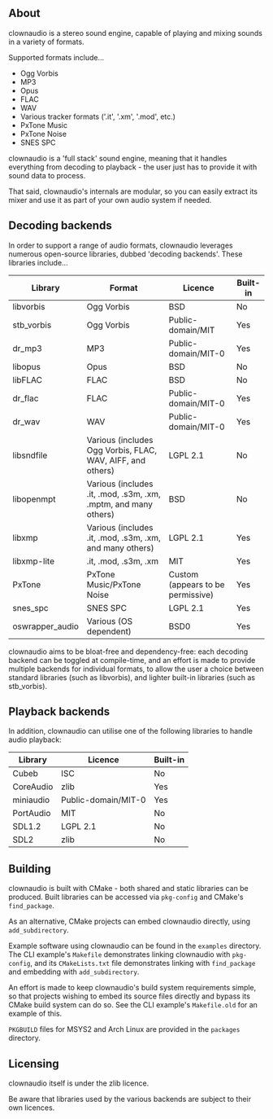 ## About

clownaudio is a stereo sound engine, capable of playing and mixing sounds in a
variety of formats.

Supported formats include...
* Ogg Vorbis
* MP3
* Opus
* FLAC
* WAV
* Various tracker formats ('.it', '.xm', '.mod', etc.)
* PxTone Music
* PxTone Noise
* SNES SPC

clownaudio is a 'full stack' sound engine, meaning that it handles everything
from decoding to playback - the user just has to provide it with sound data to
process.

That said, clownaudio's internals are modular, so you can easily extract
its mixer and use it as part of your own audio system if needed.


## Decoding backends

In order to support a range of audio formats, clownaudio leverages numerous
open-source libraries, dubbed 'decoding backends'. These libraries include...

| Library         | Format                                                              | Licence                           | Built-in |
|-----------------|---------------------------------------------------------------------|-----------------------------------|----------|
| libvorbis       | Ogg Vorbis                                                          | BSD                               | No       |
| stb_vorbis      | Ogg Vorbis                                                          | Public-domain/MIT                 | Yes      |
| dr_mp3          | MP3                                                                 | Public-domain/MIT-0               | Yes      |
| libopus         | Opus                                                                | BSD                               | No       |
| libFLAC         | FLAC                                                                | BSD                               | No       |
| dr_flac         | FLAC                                                                | Public-domain/MIT-0               | Yes      |
| dr_wav          | WAV                                                                 | Public-domain/MIT-0               | Yes      |
| libsndfile      | Various (includes Ogg Vorbis, FLAC, WAV, AIFF, and others)          | LGPL 2.1                          | No       |
| libopenmpt      | Various (includes .it, .mod, .s3m, .xm, .mptm, and many others)     | BSD                               | No       |
| libxmp          | Various (includes .it, .mod, .s3m, .xm, and many others)            | LGPL 2.1                          | Yes      |
| libxmp-lite     | .it, .mod, .s3m, .xm                                                | MIT                               | Yes      |
| PxTone          | PxTone Music/PxTone Noise                                           | Custom (appears to be permissive) | Yes      |
| snes_spc        | SNES SPC                                                            | LGPL 2.1                          | Yes      |
| oswrapper_audio | Various (OS dependent)                                              | BSD0                              | Yes      |

clownaudio aims to be bloat-free and dependency-free: each decoding backend can
be toggled at compile-time, and an effort is made to provide multiple backends
for individual formats, to allow the user a choice between standard libraries
(such as libvorbis), and lighter built-in libraries (such as stb_vorbis).


## Playback backends

In addition, clownaudio can utilise one of the following libraries to handle
audio playback:

| Library   | Licence             | Built-in |
|-----------|---------------------|----------|
| Cubeb     | ISC                 | No       |
| CoreAudio | zlib                | Yes      |
| miniaudio | Public-domain/MIT-0 | Yes      |
| PortAudio | MIT                 | No       |
| SDL1.2    | LGPL 2.1            | No       |
| SDL2      | zlib                | No       |


## Building

clownaudio is built with CMake - both shared and static libraries can be
produced. Built libraries can be accessed via `pkg-config` and CMake's
`find_package`.

As an alternative, CMake projects can embed clownaudio directly, using
`add_subdirectory`.

Example software using clownaudio can be found in the `examples` directory.
The CLI example's `Makefile` demonstrates linking clownaudio with `pkg-config`,
and its `CMakeLists.txt` file demonstrates linking with `find_package` and
embedding with `add_subdirectory`.

An effort is made to keep clownaudio's build system requirements simple, so that
projects wishing to embed its source files directly and bypass its CMake build
system can do so. See the CLI example's `Makefile.old` for an example of this.

`PKGBUILD` files for MSYS2 and Arch Linux are provided in the `packages`
directory.


## Licensing

clownaudio itself is under the zlib licence.

Be aware that libraries used by the various backends are subject to
their own licences.

